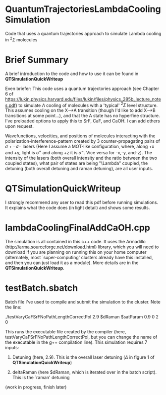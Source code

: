 # QuantumTrajectoriesLambdaCoolingSimulation
Code that uses a quantum trajectories approach to simulate Lambda cooling in $^{2}\Sigma$ molecules

# Brief Summary
A brief introduction to the code and how to use it can be found in **QTSimulationQuickWriteup**

Even briefer: This code uses a quantum trajectories approach (see Chapter 6 of https://lukin.physics.harvard.edu/files/lukin/files/physics_285b_lecture_notes.pdf) to simulate $\Lambda$ cooling of molecules with a 'typical' $^{2}\Sigma$ level structure.  This assumes cooling on the X-->A transition (though I'd like to add X-->B transitions at some point...), and that the A state has no hyperfine structure.   I've preloaded options to apply this to SrF, CaF, and CaOH.  I can add others upon request.  

Wavefunctions, velocities, and positions of molecules interacting with the polarization-interference-pattern created by 3 counter-propagating pairs of $\sigma+-\sigma-$ lasers (Here I assume a MOT-like configuration, where, along +x and +y, light is $\sigma^{+}$ and along +z it is $\sigma^{-}$.  Vice versa for -x,-y, and-z).  The intensity of the lasers (both overall intensity and the ratio between the two coupled states), what pair of states are being "\Lambda" coupled, the detuning (both overall detuning and raman detuning), are all user inputs.

# QTSimulationQuickWriteup

I strongly recommend any user to read this pdf before running simulations.  It explains what the code does (in light detail) and shows some results.

# lambdaCoolingFinalAddCaOH.cpp

The simulation is all contained in this c++ code.  It uses the Armadillo (http://arma.sourceforge.net/download.html) library, which you will need to download if you are planning on running this on your home computer (alternately, most `super-computing' clusters already have this installed, and then you can just load it as a module).  More details are in the **QTSimulationQuickWriteup**.

# testBatch.sbatch

Batch file I've used to compile and submit the simulation to the cluster.  Note the line:

./testVaryCaFSrFNoPathLengthCorrectPol 2.9 $dRaman $satParam 0.9 0 2 0

This runs the executable file created by the compiler (here, testVaryCaFSrFNoPathLengthCorrectPol, but you can change the name of the executable in the g++ compilation line).  This simulation requires 7 inputs:

1) Detuning (here, 2.9).  This is the overall laser detuning ($\Delta$ in figure 1 of **QTSimulationQuickWriteup**)

2) deltaRaman (here $dRaman, which is iterated over in the batch script).  This is the `raman' detuning

(work in progress, finish later)
